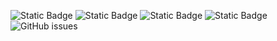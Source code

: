 ![Static Badge](https://img.shields.io/badge/blacklists-61-000000) ![Static Badge](https://img.shields.io/badge/blacklisted-2962232-cc0000) ![Static Badge](https://img.shields.io/badge/whitelisted-2254-00CC00) ![Static Badge](https://img.shields.io/badge/streaming_blacklist-28107-000000) ![GitHub issues](https://img.shields.io/github/issues/fabriziosalmi/blacklists)
